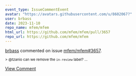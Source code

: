 ```yaml
---
event_type: IssueCommentEvent
avatar: "https://avatars.githubusercontent.com/u/8602067?"
user: brbass
date: 2023-11-10
repo_name: mfem/mfem
html_url: https://github.com/mfem/mfem/pull/3657
repo_url: https://github.com/mfem/mfem
---
```


<a href='https://github.com/brbass' target='_blank'>brbass</a> commented on issue <a href='https://github.com/mfem/mfem/pull/3657' target='_blank'>mfem/mfem#3657</a>.

<small>> @tzanio can we remove the `in-review` label?...</small>

<a href='https://github.com/mfem/mfem/pull/3657' target='_blank'>View Comment</a>